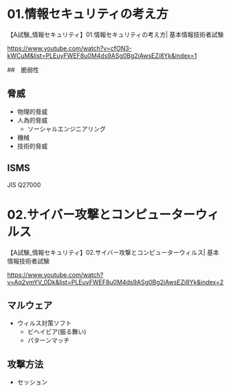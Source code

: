 # 01.情報セキュリティの考え方
【A試験_情報セキュリティ】01.情報セキュリティの考え方| 基本情報技術者試験

https://www.youtube.com/watch?v=cfON3-kWCuM&list=PLEuyFWEF8u0M4ds9ASg0Bg2iAwsEZi8Yk&index=1

##　脆弱性
## 脅威
* 物理的脅威
* 人為的脅威
  * ソーシャルエンジニアリング
* 機械
* 技術的脅威

## ISMS
JIS Q27000
 
# 02.サイバー攻撃とコンピューターウィルス
【A試験_情報セキュリティ】02.サイバー攻撃とコンピューターウィルス| 基本情報技術者試験

https://www.youtube.com/watch?v=Aq2vmYV_0Dk&list=PLEuyFWEF8u0M4ds9ASg0Bg2iAwsEZi8Yk&index=2

## マルウェア
 * ウィルス対策ソフト
   * ビヘイビア(振る舞い)
   * パターンマッチ
## 攻撃方法
  + セッション